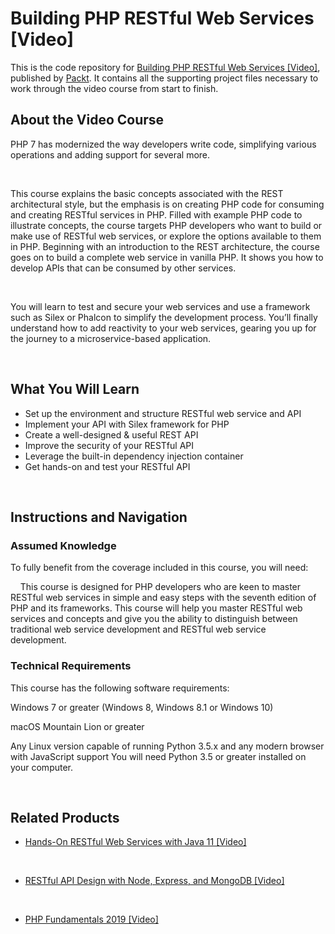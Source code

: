 # Building PHP RESTful Web Services [Video]

This is the code repository for [Building PHP RESTful Web Services [Video]](https://www.packtpub.com/application-development/building-php-restful-web-services-video?utm_source=github&utm_medium=repository&utm_campaign=9781788291767), published by [Packt](https://www.packtpub.com/?utm_source=github). It contains all the supporting project files necessary to work through the video course from start to finish.

## About the Video Course

PHP 7 has modernized the way developers write code, simplifying various operations and adding support for several more. 


 


This course explains the basic concepts associated with the REST architectural style, but the emphasis is on creating PHP code for consuming and creating RESTful services in PHP. Filled with example PHP code to illustrate concepts, the course targets PHP developers who want to build or make use of RESTful web services, or explore the options available to them in PHP. Beginning with an introduction to the REST architecture, the course goes on to build a complete web service in vanilla PHP. It shows you how to develop APIs that can be consumed by other services. 


 


You will learn to test and secure your web services and use a framework such as Silex or Phalcon to simplify the development process. You’ll finally understand how to add reactivity to your web services, gearing you up for the journey to a microservice-based application.


 


<H2>What You Will Learn</H2>

<DIV class=book-info-will-learn-text>

<UL>

<LI>Set up the environment and structure RESTful web service and API 

<LI>Implement your API with Silex framework for PHP 

<LI>Create a well-designed &amp; useful REST API 

<LI>Improve the security of your RESTful API 

<LI>Leverage the built-in dependency injection container 

<LI>Get hands-on and test your RESTful API </LI></UL></DIV>


 


## Instructions and Navigation

### Assumed Knowledge

To fully benefit from the coverage included in this course, you will need:<br/>

    This course is designed for PHP developers who are keen to master RESTful web services in simple and easy steps with the seventh edition of PHP and its frameworks. This course will help you master RESTful web services and concepts and give you the ability to distinguish between traditional web service development and RESTful web service development.    

### Technical Requirements

This course has the following software requirements:<br/>

Windows 7 or greater (Windows 8, Windows 8.1 or Windows 10)

macOS Mountain Lion or greater

Any Linux version capable of running Python 3.5.x and any modern browser with JavaScript support You will need Python 3.5 or greater installed on your computer.


 


## Related Products

* [Hands-On RESTful Web Services with Java 11 [Video]](https://www.packtpub.com/web-development/hands-restful-web-services-java-11-video?utm_source=github&utm_medium=repository&utm_campaign=9781789956153)


 


* [RESTful API Design with Node, Express, and MongoDB [Video]](https://www.packtpub.com/application-development/restful-api-design-node-express-and-mongodb-video?utm_source=github&utm_medium=repository&utm_campaign=9781838642723)


 


* [PHP Fundamentals 2019 [Video]](https://www.packtpub.com/web-development/php-fundamentals-2019-video?utm_source=github&utm_medium=repository&utm_campaign=9781838827359)
